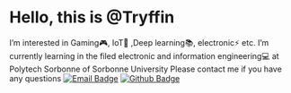 # Hello, this is @Tryffin
I’m interested in Gaming🎮, IoT📶 ,Deep learning📚, electronic⚡ etc.
I’m currently learning in the filed electronic and information engineering💻 at Polytech Sorbonne of Sorbonne University
Please contact me if you have any questions
[![Email Badge](https://img.shields.io/badge/-Email-c14438?style=flat-square&logo=Gmail&logoColor=white&link=mailto:yaronhuang@foxmail.com)](mailto:admin@imzjw.cn)
[![Github Badge](https://img.shields.io/badge/-Github-232323?style=flat-square&logo=Github&logoColor=white&link=https://github.com/zjwo)](https://github.com/zjwo)
<!---
Kzel/Kzel is a ✨ special ✨ repository because its `README.md` (this file) appears on your GitHub profile.
You can click the Preview link to take a look at your changes.
--->

